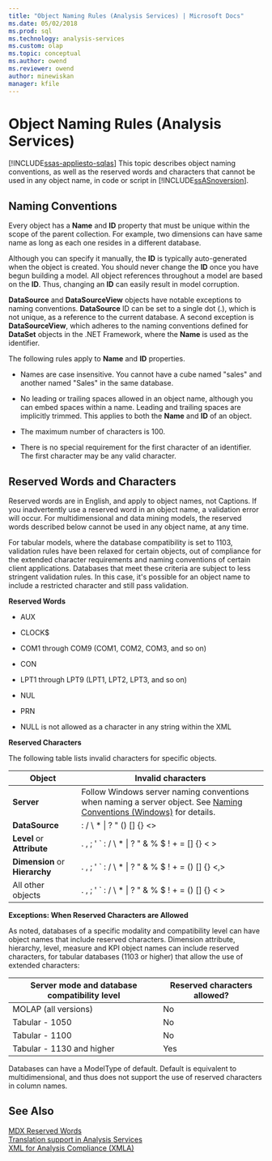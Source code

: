 ```yaml
---
title: "Object Naming Rules (Analysis Services) | Microsoft Docs"
ms.date: 05/02/2018
ms.prod: sql
ms.technology: analysis-services
ms.custom: olap
ms.topic: conceptual
ms.author: owend
ms.reviewer: owend
author: minewiskan
manager: kfile
---
```

# Object Naming Rules (Analysis Services)
[!INCLUDE[ssas-appliesto-sqlas](../../../includes/ssas-appliesto-sqlas.md)]
  This topic describes object naming conventions, as well as the reserved words and characters that cannot be used in any object name, in code or script in [!INCLUDE[ssASnoversion](../../../includes/ssasnoversion-md.md)].  
  
##  <a name="bkmk_Names"></a> Naming Conventions  
 Every object has a **Name** and **ID** property that must be unique within the scope of the parent collection. For example, two dimensions can have same name as long as each one resides in a different database.  
  
 Although you can specify it manually, the **ID** is typically auto-generated when the object is created. You should never change the **ID** once you have begun building a model. All object references throughout a model are based on the **ID**. Thus, changing an **ID** can easily result in model corruption.  
  
 **DataSource** and **DataSourceView** objects have notable exceptions to naming conventions. **DataSource** ID can be set to a single dot (.), which is not unique, as a reference to the current database. A second exception is **DataSourceView**, which adheres to the naming conventions defined for **DataSet** objects in the .NET Framework, where the **Name** is used as the identifier.  
  
 The following rules apply to **Name** and **ID** properties.  
  
-   Names are case insensitive. You cannot have a cube named "sales" and another named "Sales" in the same database.  
  
-   No leading or trailing spaces allowed in an object name, although you can embed spaces within a name. Leading and trailing spaces are implicitly trimmed. This applies to both the **Name** and **ID** of an object.  
  
-   The maximum number of characters is 100.  
  
-   There is no special requirement for the first character of an identifier. The first character may be any valid character.  
  
##  <a name="bkmk_reserved"></a> Reserved Words and Characters  
 Reserved words are in English, and apply to object names, not Captions. If you inadvertently use a reserved word in an object name, a validation error will occur. For multidimensional and data mining models, the reserved words described below cannot be used in any object name, at any time.  
  
 For tabular models, where the database compatibility is set to 1103, validation rules have been relaxed for certain objects, out of compliance for the extended character requirements and naming conventions of certain client applications. Databases that meet these criteria are subject to less stringent validation rules. In this case, it's possible for an object name to include a restricted character and still pass validation.  
  
 **Reserved Words**  
  
-   AUX  
  
-   CLOCK$  
  
-   COM1 through COM9 (COM1, COM2, COM3, and so on)  
  
-   CON  
  
-   LPT1 through LPT9 (LPT1, LPT2, LPT3, and so on)  
  
-   NUL  
  
-   PRN  
  
-   NULL is not allowed as a character in any string within the XML  
  
 **Reserved Characters**  
  
 The following table lists invalid characters for specific objects.  
  
|Object|Invalid characters|  
|------------|------------------------|  
|**Server**|Follow Windows server naming conventions when naming a server object. See [Naming Conventions (Windows)](/windows/desktop/DNS/naming-conventions) for details.|  
|**DataSource**|: / \ * &#124; ? " () [] {} <>|  
|**Level** or **Attribute**|. , ; ' ` : / \ * &#124; ? " & % $ ! + = [] {} < >|  
|**Dimension** or **Hierarchy**|. , ; ' ` : / \ * &#124; ? " & % $ ! + = () [] {} \<,>|  
|All other objects|. , ; ' ` : / \ * &#124; ? " & % $ ! + = () [] {} < >|  
  
 **Exceptions: When Reserved Characters are Allowed**  
  
 As noted, databases of a specific modality and compatibility level can have object names that include reserved characters. Dimension attribute, hierarchy, level, measure and KPI object names can include reserved characters, for tabular databases (1103 or higher) that allow the use of extended characters:  
  
|Server mode and database compatibility level|Reserved characters allowed?|  
|--------------------------------------------------|----------------------------------|  
|MOLAP (all versions)|No|  
|Tabular - 1050|No|  
|Tabular - 1100|No|  
|Tabular - 1130 and higher|Yes|  
  
 Databases can have a ModelType of default. Default is equivalent to multidimensional, and thus does not support the use of reserved characters in column names.  
  
## See Also  
 [MDX Reserved Words](../../../mdx/mdx-reserved-words.md)   
 [Translation support in Analysis Services](../../../analysis-services/translation-support-in-analysis-services.md)   
 [XML for Analysis Compliance &#40;XMLA&#41;](https://docs.microsoft.com/bi-reference/xmla/xml-for-analysis-compliance-xmla)  
  
  
